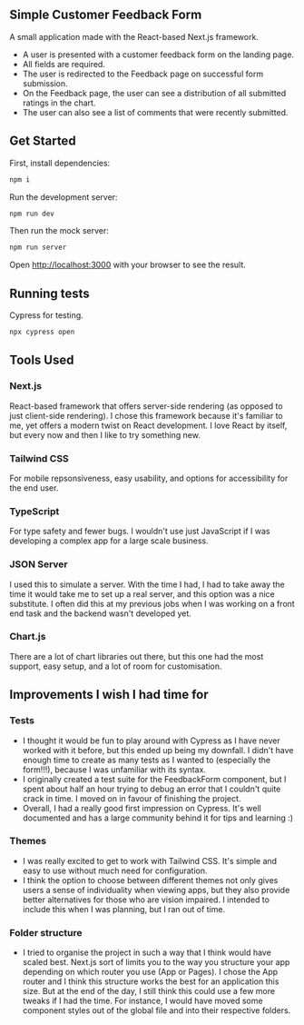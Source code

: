 ## Simple Customer Feedback Form

A small application made with the React-based Next.js framework.
- A user is presented with a customer feedback form on the landing page.
- All fields are required.
- The user is redirected to the Feedback page on successful form submission.
- On the Feedback page, the user can see a distribution of all submitted ratings in the chart.
- The user can also see a list of comments that were recently submitted.

## Get Started

First, install dependencies:

```bash
npm i
```

Run the development server:

```bash
npm run dev
```

Then run the mock server:

```bash
npm run server
```

Open [http://localhost:3000](http://localhost:3000) with your browser to see the result.

## Running tests

Cypress for testing.

```bash
npx cypress open
```

## Tools Used

### Next.js
React-based framework that offers server-side rendering (as opposed to just client-side rendering). I chose this framework because it's familiar to me, yet offers a modern twist on React development. I love React by itself, but every now and then I like to try something new.

### Tailwind CSS
For mobile repsonsiveness, easy usability, and options for accessibility for the end user.

### TypeScript
For type safety and fewer bugs. I wouldn't use just JavaScript if I was developing a complex app for a large scale business.

### JSON Server
I used this to simulate a server. With the time I had, I had to take away the time it would take me to set up a real server, and this option was a nice substitute. I often did this at my previous jobs when I was working on a front end task and the backend wasn't developed yet.

### Chart.js
There are a lot of chart libraries out there, but this one had the most support, easy setup, and a lot of room for customisation.

## Improvements I wish I had time for

### Tests
- I thought it would be fun to play around with Cypress as I have never worked with it before, but this ended up being my downfall. I didn't have enough time to create as many tests as I wanted to (especially the form!!!), because I was unfamiliar with its syntax.
- I originally created a test suite for the FeedbackForm component, but I spent about half an hour trying to debug an error that I couldn't quite crack in time. I moved on in favour of finishing the project.
- Overall, I had a really good first impression on Cypress. It's well documented and has a large community behind it for tips and learning :)

### Themes
- I was really excited to get to work with Tailwind CSS. It's simple and easy to use without much need for configuration.
- I think the option to choose between different themes not only gives users a sense of individuality when viewing apps, but they also provide better alternatives for those who are vision impaired. I intended to include this when I was planning, but I ran out of time.

### Folder structure
- I tried to organise the project in such a way that I think would have scaled best. Next.js sort of limits you to the way you structure your app depending on which router you use (App or Pages). I chose the App router and I think this structure works the best for an application this size. But at the end of the day, I still think this could use a few more tweaks if I had the time. For instance, I would have moved some component styles out of the global file and into their respective folders.
